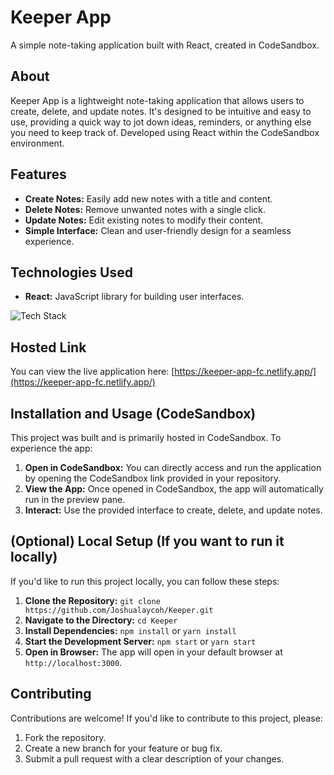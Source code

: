 # Keeper App

A simple note-taking application built with React, created in CodeSandbox.

## About

Keeper App is a lightweight note-taking application that allows users to create, delete, and update notes. It's designed to be intuitive and easy to use, providing a quick way to jot down ideas, reminders, or anything else you need to keep track of. Developed using React within the CodeSandbox environment.

## Features

-   **Create Notes:** Easily add new notes with a title and content.
-   **Delete Notes:** Remove unwanted notes with a single click.
-   **Update Notes:** Edit existing notes to modify their content.
-   **Simple Interface:** Clean and user-friendly design for a seamless experience.

## Technologies Used

-   **React:** JavaScript library for building user interfaces.

![Tech Stack](https://img.shields.io/badge/React-20232A?style=for-the-badge&logo=react&logoColor=61DAFB)

## Hosted Link

You can view the live application here: [https://keeper-app-fc.netlify.app/](https://keeper-app-fc.netlify.app/)

## Installation and Usage (CodeSandbox)

This project was built and is primarily hosted in CodeSandbox. To experience the app:

1.  **Open in CodeSandbox:** You can directly access and run the application by opening the CodeSandbox link provided in your repository.
2.  **View the App:** Once opened in CodeSandbox, the app will automatically run in the preview pane.
3.  **Interact:** Use the provided interface to create, delete, and update notes.

## (Optional) Local Setup (If you want to run it locally)

If you'd like to run this project locally, you can follow these steps:

1.  **Clone the Repository:** `git clone https://github.com/Joshualaycoh/Keeper.git`
2.  **Navigate to the Directory:** `cd Keeper`
3.  **Install Dependencies:** `npm install` or `yarn install`
4.  **Start the Development Server:** `npm start` or `yarn start`
5.  **Open in Browser:** The app will open in your default browser at `http://localhost:3000`.

## Contributing

Contributions are welcome! If you'd like to contribute to this project, please:

1.  Fork the repository.
2.  Create a new branch for your feature or bug fix.
3.  Submit a pull request with a clear description of your changes.
